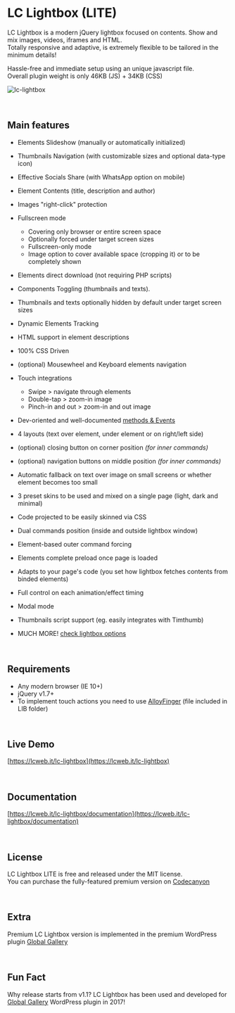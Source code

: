 # LC Lightbox (LITE)
LC Lightbox is a modern jQuery lightbox focused on contents. Show and mix images, videos, iframes and HTML.<br/> 
Totally responsive and adaptive, is extremely flexible to be tailored in the minimum details!

Hassle-free and immediate setup using an unique javascript file. <br/>
Overall plugin weight is only 46KB (JS) + 34KB (CSS)

![lc-lightbox](https://lcweb.it/wp-content/uploads/2018/01/lcl_github_img.png)


&nbsp;


Main features
---

* Elements Slideshow (manually or automatically initialized)
* Thumbnails Navigation (with customizable sizes and optional data-type icon)
* Effective Socials Share (with WhatsApp option on mobile)
* Element Contents (title, description and author)
* Images "right-click" protection

* Fullscreen mode
	* Covering only browser or entire screen space
	* Optionally forced under target screen sizes
	* Fullscreen-only mode
	* Image option to cover available space (cropping it) or to be completely shown

* Elements direct download (not requiring PHP scripts)
* Components Toggling (thumbnails and texts).
* Thumbnails and texts optionally hidden by default under target screen sizes
* Dynamic Elements Tracking
* HTML support in element descriptions
* 100% CSS Driven
* (optional) Mousewheel and Keyboard elements navigation

* Touch integrations
	* Swipe > navigate through elements
	* Double-tap > zoom-in image
	* Pinch-in and out > zoom-in and out image

* Dev-oriented and well-documented [methods & Events](https://lcweb.it/lc-lightbox/documentation?section=methods)
* 4 layouts (text over element, under element or on right/left side)
* (optional) closing button on corner position <em>(for inner commands)</em>
* (optional) navigation buttons on middle position <em>(for inner commands)</em>
* Automatic fallback on text over image on small screens or whether element becomes too small
* 3 preset skins to be used and mixed on a single page (light, dark and minimal)
* Code projected to be easily skinned via CSS
* Dual commands position (inside and outside lightbox window)

* Element-based outer command forcing
* Elements complete preload once page is loaded
* Adapts to your page's code (you set how lightbox fetches contents from binded elements)
* Full control on each animation/effect timing
* Modal mode
* Thumbnails script support (eg. easily integrates with Timthumb)
* MUCH MORE! [check lightbox options](https://lcweb.it/lc-lightbox/documentation?section=opts)


&nbsp;


Requirements
---

* Any modern browser (IE 10+)
* jQuery v1.7+
* To implement touch actions you need to use [AlloyFinger](https://github.com/AlloyTeam/AlloyFinger/) (file included in LIB folder)


&nbsp;


Live Demo
---
[https://lcweb.it/lc-lightbox](https://lcweb.it/lc-lightbox)


&nbsp;


Documentation
---
[https://lcweb.it/lc-lightbox/documentation](https://lcweb.it/lc-lightbox/documentation)


&nbsp;


License
---

LC Lightbox LITE is free and released under the MIT license.<br/>
You can purchase the fully-featured premium version on [Codecanyon](https://codecanyon.net/user/lcweb/portfolio)
 

&nbsp;


Extra
---

Premium LC Lightbox version is implemented in the premium WordPress plugin [Global Gallery](http://www.lcweb.it/global-gallery)


&nbsp;


Fun Fact
---

Why release starts from v1.1? LC Lightbox has been used and developed for [Global Gallery](http://www.lcweb.it/global-gallery) WordPress plugin in 2017!
